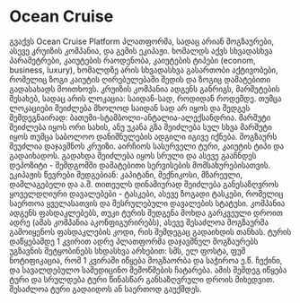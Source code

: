 # Ocean Cruise

გვაქვს Ocean Cruise Platform პლათფორმა, სადაც არიან მოგზაურები, ასევე კრუიზის კომპანია, და გემის ეკიპაჟი.
ხომალდს აქვს სხვადასხვა პარამეტრები, კაიუტების რაოდენობა, კაიუტების ტიპები (econom, business, luxury), ხომალდზე არის სხვადასხვა გასართობი აქტივობები, რომელიც ზოგი კაიუტის ღირებულებაში შედის და ზოგიც დამატებითი გადასახადს მოითხოვს.
კრუიზის კომპანია ადგენს განრიგს, მარშუტების შესახებ, სადაც არის ლოკაცია: საიდან-სად, როდიდან როდემდე. თუმცა ლოკაციები შეიძლება მხოლოდ საიდან სად არ იყოს და შედგეს შემდეგნაირად: ბათუმი-სტამბოლი-ანტალია-ალექსანდრია. მარშუტი შეიძლება იყოს ორი სახის, ანუ უკანა გზა შეიძლება სულ სხვა მარშუტი იყოს თუმცა საბოლოო დანიშნულების ადგილი იგივე იქნება.
მოგზაურს შეუძლია დაჯავშნოს კრუიზი. აირჩიოს სასურველი ტური, კაიუტის ტიპი და გადაიხადოს.
გადახდა შეიძლება იყოს სრული და ასევე გააჩნდეს დეპოზიტი - შემდგომში დამატებითი სერვისების მომსახურებისათვის.
ეკიპაჟის წევრები შედგებიან: კაპიტანი, მექნიკოსი, მზარეული, დამლაგებელი და ა.შ. თითეულს დინამიურად შეიძლება განესაზღვროს ყოველდღიური დავალებები - ტასკები, ასევე ზოგადი ტასკები, რომელიც საერთოა ყველასათვის და შესრულებული დავალების სტატუსი.
კომპანია ადგენს ფასდაკლებებს, თუკი ტურის შედგენა მოხდა გარკვეული დროით ადრე (ამას კომპანია აკონფიგურირებს), ასევე შესაძლოა მოგზაურმა გამოიყენოს ფასდაკლების კოდი, რის შემდეგაც გადაიხდის თანხას.
ტურის დაწყებამდე 1 კვირით ადრე პლათფორმა დაჯავშნულ მოგზაურებს უგზავნის შეტყობინებს სხდასხვა არხებით: სმს, ელ ფოსტა, ფუშ ნოტიფიკაცია, რომ 1 კვირაში იწყება მოგზაორბა და საჭიროა ე.წ. ჩექინი, და სავალდებულო სამედიცინო შემოწმების ჩატარება.
ამის შემდეგ იწყება ტური და სრულდება ტური წინასწარ განსაზღვრული დროის მიხედვით.
შესაძლოა ტური გადაიდოს ან საერთოდ გაუქმდეს.

